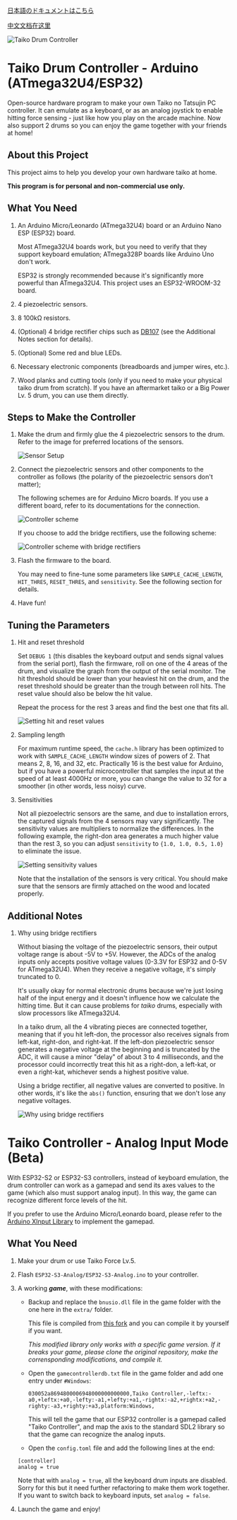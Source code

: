 [日本語のドキュメントはこちら](README_ja-JP.md)

[中文文档在这里](README_zh-CN.md)

![Taiko Drum Controller](./images/banner-taiko.png)

# Taiko Drum Controller - Arduino (ATmega32U4/ESP32)

Open-source hardware program to make your own Taiko no Tatsujin PC controller. It can emulate as a keyboard, or as an analog joystick to enable hitting force sensing - just like how you play on the arcade machine. Now also support 2 drums so you can enjoy the game together with your friends at home!

## About this Project

This project aims to help you develop your own hardware taiko at home.

**This program is for personal and non-commercial use only.**

## What You Need

1. An Arduino Micro/Leonardo (ATmega32U4) board or an Arduino Nano ESP (ESP32) board.
   
   Most ATmega32U4 boards work, but you need to verify that they support keyboard emulation; ATmega328P boards like Arduino Uno don't work.
   
   ESP32 is strongly recommended because it's significantly more powerful than ATmega32U4. This project uses an ESP32-WROOM-32 board.

2. 4 piezoelectric sensors.
   
3. 8 100kΩ resistors.
   
4. (Optional) 4 bridge rectifier chips such as [DB107](https://www.diodes.com/assets/Datasheets/products_inactive_data/ds21211_R5.pdf) (see the Additional Notes section for details).

5. (Optional) Some red and blue LEDs.
   
6. Necessary electronic components (breadboards and jumper wires, etc.).
   
7. Wood planks and cutting tools (only if you need to make your physical taiko drum from scratch). If you have an aftermarket taiko or a Big Power Lv. 5 drum, you can use them directly.

## Steps to Make the Controller

1. Make the drum and firmly glue the 4 piezoelectric sensors to the drum. Refer to the image for preferred locations of the sensors.
   
   ![Sensor Setup](./images/piezo_locations.png)

2. Connect the piezoelectric sensors and other components to the controller as follows (the polarity of the piezoelectric sensors don't matter);

   The following schemes are for Arduino Micro boards. If you use a different board, refer to its documentations for the connection.
   
   ![Controller scheme](./images/scheme.png)

   If you choose to add the bridge rectifiers, use the following scheme:
   
   ![Controller scheme with bridge rectifiers](./images/scheme_bridge.png)

3. Flash the firmware to the board.
   
   You may need to fine-tune some parameters like `SAMPLE_CACHE_LENGTH`, `HIT_THRES`, `RESET_THRES`, and `sensitivity`. See the following section for details. 

4. Have fun!

## Tuning the Parameters

1. Hit and reset threshold
   
   Set `DEBUG 1` (this disables the keyboard output and sends signal values from the serial port), flash the firmware, roll on one of the 4 areas of the drum, and visualize the graph from the output of the serial monitor. The hit threshold should be lower than your heaviest hit on the drum, and the reset threshold should be greater than the trough between roll hits. The reset value should also be below the hit value.
   
   Repeat the process for the rest 3 areas and find the best one that fits all.

   ![Setting hit and reset values](./images/tune_hit_reset.png)

2. Sampling length
   
   For maximum runtime speed, the `cache.h` library has been optimized to work with `SAMPLE_CACHE_LENGTH` window sizes of powers of 2. That means 2, 8, 16, and 32, etc. Practically 16 is the best value for Arduino, but if you have a powerful microcontroller that samples the input at the speed of at least 4000Hz or more, you can change the value to 32 for a smoother (in other words, less noisy) curve.

3. Sensitivities
   
   Not all piezoelectric sensors are the same, and due to installation errors, the captured signals from the 4 sensors may vary significantly. The sensitivity values are multipliers to normalize the differences. In the following example, the right-don area generates a much higher value than the rest 3, so you can adjust `sensitivity` to `{1.0, 1.0, 0.5, 1.0}` to eliminate the issue.

   ![Setting sensitivity values](./images/tune_sensitivities.png)

   Note that the installation of the sensors is very critical. You should make sure that the sensors are firmly attached on the wood and located properly.

## Additional Notes

1. Why using bridge rectifiers

   Without biasing the voltage of the piezoelectric sensors, their output voltage range is about -5V to +5V. However, the ADCs of the analog inputs only accepts positive voltage values (0-3.3V for ESP32 and 0-5V for ATmega32U4). When they receive a negative voltage, it's simply truncated to 0.
   
   It's usually okay for normal electronic drums because we're just losing half of the input energy and it doesn't influence how we calculate the hitting time. But it can cause problems for *taiko* drums, especially with slow processors like ATmega32U4. 
   
   In a taiko drum, all the 4 vibrating pieces are connected together, meaning that if you hit left-don, the processor also receives signals from left-kat, right-don, and right-kat. If the left-don piezoelectric sensor generates a negative voltage at the beginning and is truncated by the ADC, it will cause a minor "delay" of about 3 to 4 milliseconds, and the processor could incorrectly treat this hit as a right-don, a left-kat, or even a right-kat, whichever sends a highest positive value.

   Using a bridge rectifier, all negative values are converted to positive. In other words, it's like the `abs()` function, ensuring that we don't lose any negative voltages.

   ![Why using bridge rectifiers](./images/bridge_signal.png)

# Taiko Controller - Analog Input Mode (Beta)

With ESP32-S2 or ESP32-S3 controllers, instead of keyboard emulation, the drum controller can work as a gamepad and send its axes values to the game (which also must support analog input). In this way, the game can recognize different force levels of the hit.

If you prefer to use the Arduino Micro/Leonardo board, please refer to the [Arduino XInput Library](https://github.com/dmadison/ArduinoXInput) to implement the gamepad.

## What You Need

1. Make your drum or use Taiko Force Lv.5.

2. Flash `ESP32-S3-Analog/ESP32-S3-Analog.ino` to your controller.

3. A working ***game***, with these modifications:

   - Backup and replace the `bnusio.dll` file in the game folder with the one here in the `extra/` folder.

     This file is compiled from [this fork](https://github.com/ShikyC/TaikoArcadeLoader/tree/Refactor) and you can compile it by yourself if you want.

     *This modified library only works with a specific game version. If it breaks your game, please clone the original repository, make the corrensponding modifications, and compile it.*

   - Open the `gamecontrollerdb.txt` file in the game folder and add one entry under `#Windows`: 
   
     `030052a8694800006948000000000000,Taiko Controller,-leftx:-a0,+leftx:+a0,-lefty:-a1,+lefty:+a1,-rightx:-a2,+rightx:+a2,-righty:-a3,+righty:+a3,platform:Windows,`

     This will tell the game that our ESP32 controller is a gamepad called "Taiko Controller", and map the axis to the standard SDL2 library so that the game can recognize the analog inputs.

   -  Open the `config.toml` file and add the following lines at the end:
     
     ```
     [controller]
     analog = true
     ```

     Note that with `analog = true`, all the keyboard drum inputs are disabled. Sorry for this but it need further refactoring to make them work together. If you want to switch back to keyboard inputs, set `analog = false`.

4. Launch the game and enjoy!